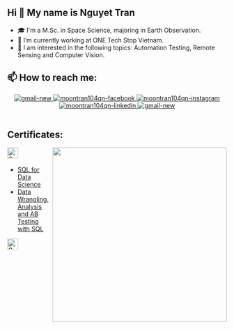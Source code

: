 <!---
moontran104qn/moontran104qn is a ✨ special ✨ repository because its `README.md` (this file) appears on your GitHub profile.
You can click the Preview link to take a look at your changes.
--->

## Hi 👋 My name is Nguyet Tran
- :mortar_board: I'm a M.Sc. in Space Science, majoring in Earth Observation. 
- :round_pushpin: I’m currently working at ONE Tech Stop Vietnam.
- 👀 I am interested in the following topics: Automation Testing, Remote Sensing and Computer Vision. <br>

## 📫 How to reach me: 
<!-- https://icons8.com -->
<div align="center">
  <a href="mailto:moontran104qn@gmail.com" target="top">
    <img src="https://img.icons8.com/clouds/100/gmail-new.png" alt="gmail-new" alt="moontran104qn-email" />
  </a>
  <a href="https://www.facebook.com/profile.php?id=100007320825664" target="blank">
    <img src="https://img.icons8.com/clouds/100/facebook-new.png" alt="moontran104qn-facebook" />
  </a>
  <a href="https://instagram.com/moon.104qn" target="blank">
    <img src="https://img.icons8.com/clouds/100/instagram-new--v3.png" alt="moontran104qn-instagram" />
  </a>
  <a href="https://www.linkedin.com/in/nguyet-tran-736b7a220/" target="blank">
    <img src="https://img.icons8.com/clouds/100/linkedin.png" alt="moontran104qn-linkedin" />
  </a>
  <a href="https://github.com/moontran104qn" target="top">
    <img src="https://img.icons8.com/clouds/100/github.png" alt="gmail-new" alt="moontran104qn-github" />
  </a>
</div> <br>

## Certificates:

<img align="right" width="400" src="https://github.githubassets.com/images/modules/profile/profile-joined-github.svg">

<!-- https://simpleicons.org/ -->

<span><img src="https://img.shields.io/badge/Coursera-FFFFFF?logo=coursera&logoColor=0056D2" alt="Coursera logo" title="Coursera" height="25" /></span>
&nbsp;
- [SQL for Data Science](https://coursera.org/share/4f0a48736b9fe13f4b798111796dd47f)
- [Data Wrangling, Analysis and AB Testing with SQL](https://coursera.org/share/641c8b7cc43008b96cc0abb8106e2281)

<span><img src="https://img.shields.io/badge/Coursera-000000?logo=coursera&logoColor=0056D2" alt="Coursera logo" title="Coursera" height="25" /></span>
&nbsp;
